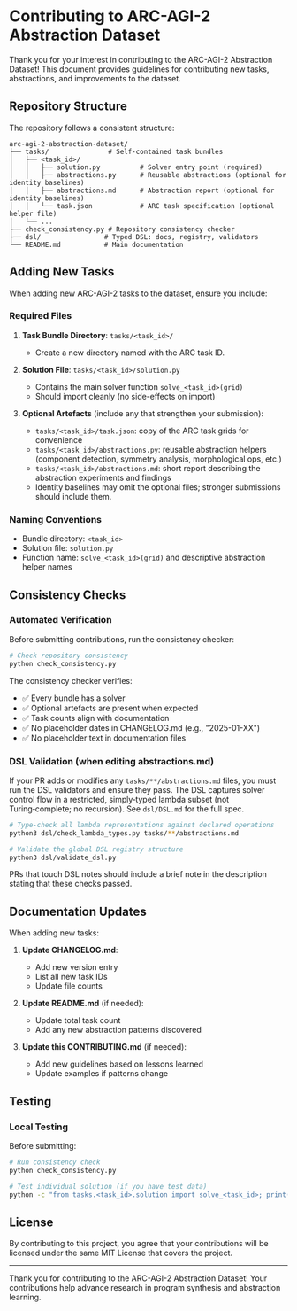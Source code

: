 # Contributing to ARC-AGI-2 Abstraction Dataset

Thank you for your interest in contributing to the ARC-AGI-2 Abstraction Dataset! This document provides guidelines for contributing new tasks, abstractions, and improvements to the dataset.

## Repository Structure

The repository follows a consistent structure:

```
arc-agi-2-abstraction-dataset/
├── tasks/               # Self-contained task bundles
│   ├── <task_id>/
│   │   ├── solution.py          # Solver entry point (required)
│   │   ├── abstractions.py      # Reusable abstractions (optional for identity baselines)
│   │   ├── abstractions.md      # Abstraction report (optional for identity baselines)
│   │   └── task.json            # ARC task specification (optional helper file)
│   └── ...
├── check_consistency.py # Repository consistency checker
├── dsl/                # Typed DSL: docs, registry, validators
└── README.md           # Main documentation
```

## Adding New Tasks

When adding new ARC-AGI-2 tasks to the dataset, ensure you include:

### Required Files

1. **Task Bundle Directory**: `tasks/<task_id>/`
   - Create a new directory named with the ARC task ID.

2. **Solution File**: `tasks/<task_id>/solution.py`
   - Contains the main solver function `solve_<task_id>(grid)`
   - Should import cleanly (no side-effects on import)

3. **Optional Artefacts** (include any that strengthen your submission):
   - `tasks/<task_id>/task.json`: copy of the ARC task grids for convenience
   - `tasks/<task_id>/abstractions.py`: reusable abstraction helpers (component detection, symmetry analysis, morphological ops, etc.)
   - `tasks/<task_id>/abstractions.md`: short report describing the abstraction experiments and findings
   - Identity baselines may omit the optional files; stronger submissions should include them.

### Naming Conventions

- Bundle directory: `<task_id>`
- Solution file: `solution.py`
- Function name: `solve_<task_id>(grid)` and descriptive abstraction helper names

## Consistency Checks

### Automated Verification

Before submitting contributions, run the consistency checker:

```bash
# Check repository consistency
python check_consistency.py
```

The consistency checker verifies:
- ✅ Every bundle has a solver
- ✅ Optional artefacts are present when expected
- ✅ Task counts align with documentation
- ✅ No placeholder dates in CHANGELOG.md (e.g., "2025-01-XX")
- ✅ No placeholder text in documentation files

### DSL Validation (when editing abstractions.md)

If your PR adds or modifies any `tasks/**/abstractions.md` files, you must run the DSL validators and ensure they pass. The DSL captures solver control flow in a restricted, simply‑typed lambda subset (not Turing‑complete; no recursion). See `dsl/DSL.md` for the full spec.

```bash
# Type-check all lambda representations against declared operations
python3 dsl/check_lambda_types.py tasks/**/abstractions.md

# Validate the global DSL registry structure
python3 dsl/validate_dsl.py
```

PRs that touch DSL notes should include a brief note in the description stating that these checks passed.

## Documentation Updates

When adding new tasks:

1. **Update CHANGELOG.md**:
   - Add new version entry
   - List all new task IDs
   - Update file counts

2. **Update README.md** (if needed):
   - Update total task count
   - Add any new abstraction patterns discovered

3. **Update this CONTRIBUTING.md** (if needed):
   - Add new guidelines based on lessons learned
   - Update examples if patterns change

## Testing

### Local Testing

Before submitting:
```bash
# Run consistency check
python check_consistency.py

# Test individual solution (if you have test data)
python -c "from tasks.<task_id>.solution import solve_<task_id>; print('Import successful')"
```

## License

By contributing to this project, you agree that your contributions will be licensed under the same MIT License that covers the project.

---

Thank you for contributing to the ARC-AGI-2 Abstraction Dataset! Your contributions help advance research in program synthesis and abstraction learning.

